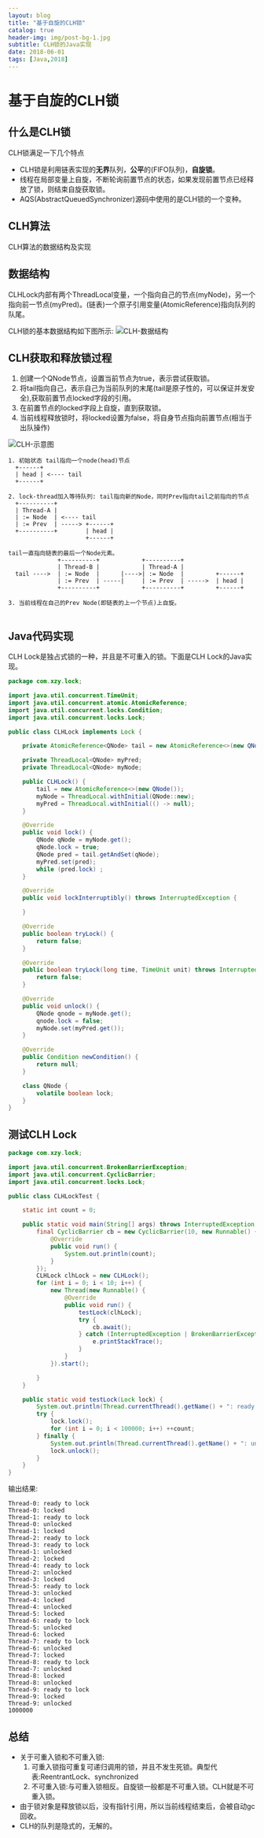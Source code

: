 ```yaml
---
layout: blog
title: "基于自旋的CLH锁"
catalog: true
header-img: img/post-bg-1.jpg
subtitle: CLH锁的Java实现
date: 2018-06-01
tags: [Java,2018]
---
```

# 基于自旋的CLH锁

## 什么是CLH锁

CLH锁满足一下几个特点

* CLH锁是利用链表实现的**无界**队列，**公平**的(FIFO队列)，**自旋锁**。
* 线程在局部变量上自旋，不断轮询前置节点的状态，如果发现前置节点已经释放了锁，则结束自旋获取锁。
* AQS(AbstractQueuedSynchronizer)源码中使用的是CLH锁的一个变种。

## CLH算法

CLH算法的数据结构及实现 

## 数据结构

CLHLock内部有两个ThreadLocal变量，一个指向自己的节点(myNode)，另一个指向前一节点(myPred)。(链表)一个原子引用变量(AtomicReference)指向队列的队尾。

CLH锁的基本数据结构如下图所示:
![CLH-数据结构](https://raw.githubusercontent.com/RussXia/RussXia.github.io/master/_pic/CLHLock-%20data-structure.jpeg)

## CLH获取和释放锁过程

1. 创建一个QNode节点，设置当前节点为true，表示尝试获取锁。
2. 将tail指向自己，表示自己为当前队列的末尾(tail是原子性的，可以保证并发安全),获取前置节点locked字段的引用。
3. 在前置节点的locked字段上自旋，直到获取锁。
4. 当前线程释放锁时，将locked设置为false，将自身节点指向前置节点(相当于出队操作)

![CLH-示意图](https://raw.githubusercontent.com/RussXia/RussXia.github.io/master/_pic/CLH-realize.jpeg)

```text
1. 初始状态 tail指向一个node(head)节点
  +------+  
  | head | <---- tail
  +------+
  
2. lock-thread加入等待队列: tail指向新的Node，同时Prev指向tail之前指向的节点
  +----------+
  | Thread-A |
  | := Node  | <---- tail
  | := Prev  | -----> +------+
  +----------+        | head |
                      +------+ 

tail一直指向链表的最后一个Node元素。
              +----------+            +----------+
              | Thread-B |            | Thread-A |
  tail ---->  | := Node  |      |---->| := Node  |         +------+
              | := Prev  | -----|     | := Prev  | ----->  | head |
              +----------+            +----------+         +------+

3. 当前线程在自己的Prev Node(即链表的上一个节点)上自旋。
  
```

## Java代码实现

CLH Lock是独占式锁的一种，并且是不可重入的锁。下面是CLH Lock的Java实现。

```java
package com.xzy.lock;

import java.util.concurrent.TimeUnit;
import java.util.concurrent.atomic.AtomicReference;
import java.util.concurrent.locks.Condition;
import java.util.concurrent.locks.Lock;

public class CLHLock implements Lock {

    private AtomicReference<QNode> tail = new AtomicReference<>(new QNode());

    private ThreadLocal<QNode> myPred;
    private ThreadLocal<QNode> myNode;

    public CLHLock() {
        tail = new AtomicReference<>(new QNode());
        myNode = ThreadLocal.withInitial(QNode::new);
        myPred = ThreadLocal.withInitial(() -> null);
    }

    @Override
    public void lock() {
        QNode qNode = myNode.get();
        qNode.lock = true;
        QNode pred = tail.getAndSet(qNode);
        myPred.set(pred);
        while (pred.lock) ;
    }

    @Override
    public void lockInterruptibly() throws InterruptedException {

    }

    @Override
    public boolean tryLock() {
        return false;
    }

    @Override
    public boolean tryLock(long time, TimeUnit unit) throws InterruptedException {
        return false;
    }

    @Override
    public void unlock() {
        QNode qnode = myNode.get();
        qnode.lock = false;
        myNode.set(myPred.get());
    }

    @Override
    public Condition newCondition() {
        return null;
    }

    class QNode {
        volatile boolean lock;
    }
}
```

## 测试CLH Lock

```java
package com.xzy.lock;

import java.util.concurrent.BrokenBarrierException;
import java.util.concurrent.CyclicBarrier;
import java.util.concurrent.locks.Lock;

public class CLHLockTest {

    static int count = 0;

    public static void main(String[] args) throws InterruptedException {
        final CyclicBarrier cb = new CyclicBarrier(10, new Runnable() {
            @Override
            public void run() {
                System.out.println(count);
            }
        });
        CLHLock clhLock = new CLHLock();
        for (int i = 0; i < 10; i++) {
            new Thread(new Runnable() {
                @Override
                public void run() {
                    testLock(clhLock);
                    try {
                        cb.await();
                    } catch (InterruptedException | BrokenBarrierException e) {
                        e.printStackTrace();
                    }
                }
            }).start();

        }
    }

    public static void testLock(Lock lock) {
        System.out.println(Thread.currentThread().getName() + ": ready to lock");
        try {
            lock.lock();
            for (int i = 0; i < 100000; i++) ++count;
        } finally {
            System.out.println(Thread.currentThread().getName() + ": unlocked");
            lock.unlock();
        }
    }
}
```

输出结果:

```text
Thread-0: ready to lock
Thread-0: locked
Thread-1: ready to lock
Thread-0: unlocked
Thread-1: locked
Thread-2: ready to lock
Thread-3: ready to lock
Thread-1: unlocked
Thread-2: locked
Thread-4: ready to lock
Thread-2: unlocked
Thread-3: locked
Thread-5: ready to lock
Thread-3: unlocked
Thread-4: locked
Thread-4: unlocked
Thread-5: locked
Thread-6: ready to lock
Thread-5: unlocked
Thread-6: locked
Thread-7: ready to lock
Thread-6: unlocked
Thread-7: locked
Thread-8: ready to lock
Thread-7: unlocked
Thread-8: locked
Thread-8: unlocked
Thread-9: ready to lock
Thread-9: locked
Thread-9: unlocked
1000000
```

## 总结

* 关于可重入锁和不可重入锁:
    1. 可重入锁指可重复可递归调用的锁，并且不发生死锁。典型代表:ReentrantLock、synchronized
    2. 不可重入锁:与可重入锁相反。自旋锁一般都是不可重入锁。CLH就是不可重入锁。
* 由于锁对象是释放锁以后，没有指针引用，所以当前线程结束后，会被自动gc回收。
* CLH的队列是隐式的，无解的。
